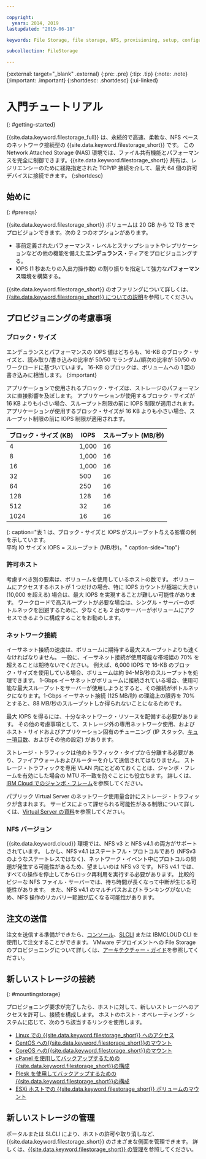 ```yaml
---

copyright:
  years: 2014, 2019
lastupdated: "2019-06-18"

keywords: File Storage, file storage, NFS, provisioning, setup, configuration, mounting storage

subcollection: FileStorage

---
```

{:external: target="_blank" .external}
{:pre: .pre}
{:tip: .tip}
{:note: .note}
{:important: .important}
 {:shortdesc: .shortdesc}
 {:ui-linked}


# 入門チュートリアル
{: #getting-started}

{{site.data.keyword.filestorage_full}} は、永続的で高速、柔軟な、NFS ベースのネットワーク接続型の {{site.data.keyword.filestorage_short}} です。 この Network Attached Storage (NAS) 環境では、ファイル共有機能とパフォーマンスを完全に制御できます。{{site.data.keyword.filestorage_short}} 共有は、レジリエンシーのために経路指定された TCP/IP 接続を介して、最大 64 個の許可デバイスに接続できます。
{:shortdesc}

## 始めに
{: #prereqs}

{{site.data.keyword.filestorage_short}} ボリュームは 20 GB から 12 TB までプロビジョンできます。次の 2 つのオプションがあります。 <br/>
- 事前定義されたパフォーマンス・レベルとスナップショットやレプリケーションなどの他の機能を備えた**エンデュランス**・ティアをプロビジョニングする。
- IOPS (1 秒あたりの入出力操作数) の割り振りを指定して強力な**パフォーマンス**環境を構築する。

{{site.data.keyword.filestorage_short}} のオファリングについて詳しくは、[{{site.data.keyword.filestorage_short}} についての説明](/docs/infrastructure/FileStorage?topic=FileStorage-about)を参照してください。

## プロビジョニングの考慮事項

### ブロック・サイズ

エンデュランスとパフォーマンスの IOPS 値はどちらも、16-KB のブロック・サイズと、読み取り/書き込みの比率が 50/50 でランダム/順次の比率が 50/50 のワークロードに基づいています。 16-KB のブロックは、ボリュームへの 1 回の書き込みに相当します。
{:important}

アプリケーションで使用されるブロック・サイズは、ストレージのパフォーマンスに直接影響を及ぼします。 アプリケーションが使用するブロック・サイズが 16 KB よりも小さい場合、スループット制限の前に IOPS 制限が適用されます。 アプリケーションが使用するブロック・サイズが 16 KB よりも小さい場合、スループット制限の前に IOPS 制限が適用されます。

| ブロック・サイズ (KB) | IOPS | スループット (MB/秒) |
|-----|-----|-----|
| 4 | 1,000 | 16 |
| 8 | 1,000 | 16 |
| 16 | 1,000 | 16 |
| 32 | 500 | 16 |
| 64 | 250 | 16 |
| 128 | 128 | 16 |
| 512 | 32 | 16 |
| 1024 | 16 | 16 |
{: caption="表 1 は、ブロック・サイズと IOPS がスループット与える影響の例を示しています。<br/>平均 IO サイズ x IOPS = スループット (MB/秒)。" caption-side="top"}

### 許可ホスト

考慮すべき別の要素は、ボリュームを使用しているホストの数です。 ボリュームにアクセスするホストが 1 つだけの場合、特に IOPS カウントが極端に大きい (10,000 を超える) 場合は、最大 IOPS を実現することが難しい可能性があります。 ワークロードで高スループットが必要な場合は、シングル・サーバーのボトルネックを回避するために、少なくとも 2 台のサーバーがボリュームにアクセスできるように構成することをお勧めします。

### ネットワーク接続

イーサネット接続の速度は、ボリュームに期待する最大スループットよりも速くなければなりません。 一般に、イーサネット接続が使用可能な帯域幅の 70% を超えることは期待ないでください。 例えば、6,000 IOPS で 16-KB のブロック・サイズを使用している場合、ボリュームは約 94-MB/秒のスループットを処理できます。 1-Gbps イーサネットがボリュームに接続されている場合、使用可能な最大スループットをサーバーが使用しようとすると、その接続がボトルネックになります。1-Gbps イーサネット接続 (125 MB/秒) の理論上の限界を 70% とすると、88 MB/秒のスループットしか得られないことになるためです。

最大 IOPS を得るには、十分なネットワーク・リソースを配備する必要があります。 その他の考慮事項として、ストレージ外の専用ネットワーク使用、およびホスト・サイドおよびアプリケーション固有のチューニング (IP スタック、[キュー項目数](/docs/infrastructure/FileStorage?topic=FileStorage-hostqueuesettings)、およびその他の設定) があります。

ストレージ・トラフィックは他のトラフィック・タイプから分離する必要があり、ファイアウォールおよびルーターを介して送信されてはなりません。 ストレージ・トラフィックを専用 VLAN 内にとどめておくことは、ジャンボ・フレームを有効にした場合の MTU 不一致を防ぐことにも役立ちます。 詳しくは、[IBM Cloud でのジャンボ・フレーム](/docs/FileStorage?topic=FileStorage-jumboframes)を参照してください。

パブリック Virtual Server のネットワーク使用量合計にストレージ・トラフィックが含まれます。 サービスによって課せられる可能性がある制限について詳しくは、[Virtual Server の資料](/docs/vsi?topic=virtual-servers-about-public-virtual-servers)を参照してください。

### NFS バージョン

{{site.data.keyword.cloud}} 環境では、NFS v3 と NFS v4.1 の両方がサポートされています。 しかし、NFS v4.1 はステートフル・プロトコルであり (NFSv3 のようなステートレスではなく)、ネットワーク・イベント中にプロトコルの問題が発生する可能性があるため、望ましいのは NFS v3 です。 NFS v4.1 では、すべての操作を停止してからロック再利用を実行する必要があります。 比較的ビジーな NFS ファイル・サーバーでは、待ち時間が長くなって中断が生じる可能性があります。 また、NFS v4.1 のマルチパスおよびトランキングがないため、NFS 操作のリカバリー範囲が広くなる可能性があります。

## 注文の送信

注文を送信する準備ができたら、[コンソール](/docs/infrastructure/FileStorage?topic=FileStorage-orderingConsole)、[SLCLI](/docs/infrastructure/FileStorage?topic=FileStorage-orderingSLCLI) または IBMCLOUD CLI を使用して注文することができます。 VMware デプロイメントへの File Storage のプロビジョニングについて詳しくは、[アーキテクチャー・ガイド](/docs/infrastructure/FileStorage?topic=FileStorage-architectureguide)を参照してください。

## 新しいストレージの接続
{: #mountingstorage}

プロビジョニング要求が完了したら、ホストに対して、新しいストレージへのアクセスを許可し、接続を構成します。 ホストのホスト・オペレーティング・システムに応じて、次のうち該当するリンクを使用します。
- [Linux での {{site.data.keyword.filestorage_short}} へのアクセス](/docs/infrastructure/FileStorage?topic=FileStorage-mountingLinux)
- [CentOS への{{site.data.keyword.filestorage_short}}のマウント](/docs/infrastructure/FileStorage?topic=FileStorage-mountingCentOS)
- [CoreOS への{{site.data.keyword.filestorage_short}}のマウント](/docs/infrastructure/FileStorage?topic=FileStorage-mountingCoreOS)
- [cPanel を使用してバックアップするための{{site.data.keyword.filestorage_short}}の構成](/docs/infrastructure/FileStorage?topic=FileStorage-cPanelBackups)
- [Plesk を使用してバックアップするための{{site.data.keyword.filestorage_short}}の構成](/docs/infrastructure/FileStorage?topic=FileStorage-PleskBackup)
- [ESXi ホストでの {{site.data.keyword.filestorage_short}} ボリュームのマウント](/docs/infrastructure/FileStorage?topic=FileStorage-architectureguide)

## 新しいストレージの管理

ポータルまたは SLCLI により、ホストの許可や取り消しなど、{{site.data.keyword.filestorage_short}} のさまざまな側面を管理できます。 詳しくは、[{{site.data.keyword.filestorage_short}} の管理](/docs/infrastructure/FileStorage?topic=FileStorage-managingstorage)を参照してください。
